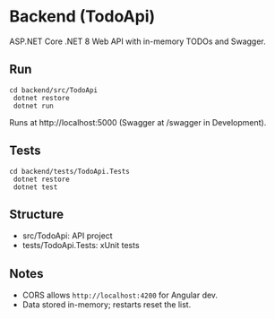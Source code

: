 # Backend (TodoApi)

ASP.NET Core .NET 8 Web API with in-memory TODOs and Swagger.

## Run
```
cd backend/src/TodoApi
 dotnet restore
 dotnet run
```
Runs at http://localhost:5000 (Swagger at /swagger in Development).

## Tests
```
cd backend/tests/TodoApi.Tests
 dotnet restore
 dotnet test
```

## Structure
- src/TodoApi: API project
- tests/TodoApi.Tests: xUnit tests

## Notes
- CORS allows `http://localhost:4200` for Angular dev.
- Data stored in-memory; restarts reset the list.
